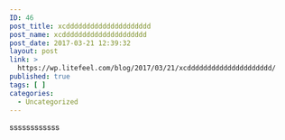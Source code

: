 ```yaml
---
ID: 46
post_title: xcddddddddddddddddddddd
post_name: xcddddddddddddddddddddd
post_date: 2017-03-21 12:39:32
layout: post
link: >
  https://wp.litefeel.com/blog/2017/03/21/xcddddddddddddddddddddd/
published: true
tags: [ ]
categories:
  - Uncategorized
---
```

ssssssssssss